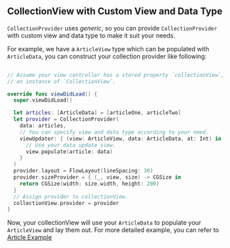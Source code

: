 ## CollectionView with Custom View and Data Type

`CollectionProvider` uses *generic*, so you can provide `CollectionProvider` with custom view and data type to make it suit your needs.

For example, we have a `ArticleView` type which can be populated with `ArticleData`, you can construct your collection provider like following:

```swift

// Assume your view controller has a stored property `collectionView`, which is
// an instance of `CollectionView`.

override func viewDidLoad() {
  super.viewDidLoad()

  let articles: [ArticleData] = [articleOne, articleTwo]
  let provider = CollectionProvider(
    data: articles,
    // You can specify view and data type according to your need.
    viewUpdater: { (view: ArticleView, data: ArticleData, at: Int) in
      // Use your data update view.
      view.populate(article: data)
    }
  )
  provider.layout = FlowLayout(lineSpacing: 30)
  provider.sizeProvider = { (_, view, size) -> CGSize in
    return CGSize(width: size.width, height: 200)
  }
  // Assign provider to collectionView.
  collectionView.provider = provider
}

```

Now, your collectionView will use your `ArticleData` to populate your `ArticleView` and lay them out. For more detailed
example, you can refer to [Article Example](https://github.com/SoySauceLab/CollectionKit/tree/master/Examples/ArticleExample)